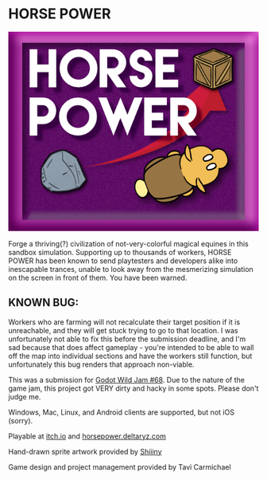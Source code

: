 # HORSE POWER

![Logo](./logo.png)

Forge a thriving(?) civilization of not-very-colorful magical equines in this sandbox simulation.  Supporting up to thousands of workers, HORSE POWER has been known to send playtesters and developers alike into inescapable trances, unable to look away from the mesmerizing simulation on the screen in front of them. You have been warned.

## KNOWN BUG:
Workers who are farming will not recalculate their target position if it is unreachable, and they will get stuck trying to go to that location. I was unfortunately not able to fix this before the submission deadline, and I'm sad because that does affect gameplay - you're intended to be able to wall off the map into individual sections and have the workers still function, but unfortunately this bug renders that approach non-viable.

This was a submission for [Godot Wild Jam #68](https://itch.io/jam/godot-wild-jam-68). Due to the nature of the game jam, this project got VERY dirty and hacky in some spots. Please don't judge me.

Windows, Mac, Linux, and Android clients are supported, but not iOS (sorry).

Playable at [itch.io](https://deltaryz.itch.io/horse-power) and [horsepower.deltaryz.com](https://horsepower.deltaryz.com)

Hand-drawn sprite artwork provided by [Shiiiny](https://twitter.com/ThatShiiiny)

Game design and project management provided by Tavi Carmichael